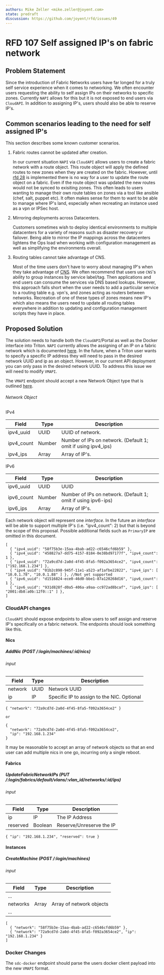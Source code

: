 ```yaml
---
authors: Mike Zeller <mike.zeller@joyent.com>
state: predraft
discussion: https://github.com/joyent/rfd/issues/49
---
```


<!--
    This Source Code Form is subject to the terms of the Mozilla Public
    License, v. 2.0. If a copy of the MPL was not distributed with this
    file, You can obtain one at http://mozilla.org/MPL/2.0/.
-->

<!--
    Copyright 2017 Joyent
-->

# RFD 107 Self assigned IP's on fabric network

## Problem Statement

Since the introduction of Fabric Networks users have far longed for a truly
self service experience when it comes to networking. We often encounter users
requesting the ability to self assign IPs on their networks to specific zones.
Currently `NAPI` allows for this but it is not exposed to end users via
`CloudAPI`. In addition to assigning IP's, users should also be able to reserve
IP's.


## Common scenarios leading to the need for self assigned IP's

This section describes some known customer scenarios.

1. Fabric routes cannot be updated after creation.

	In our current situation `NAPI` via `CloudAPI` allows users to create a
fabric network with a route object. This route object will apply the defined
routes to new zones when they are created on the fabric. However, until [rfd
28](https://github.com/joyent/rfd/blob/master/rfd/0028/README.md) is
implemented there is no way for a user to update the route object on a fabric.
Even if the route object was updated the new routes would not be synced to
exisiting zones. This often leads to users wanting to manage their own route
tables on zones via a tool like ansible (chef, salt, puppet etc). It often
makes sense for them to want to be able to manage where IP's land, especially
when recreating an instance used as a vpn or IPSec host.

2. Mirroring deployments across Datacenters.

	Customers sometimes wish to deploy identical environments to multiple
datacenters for a variety of reasons such as disaster recovery or failover.
Being able to mirror the IP mappings across the datacenters lightens the Ops
load when working with configuration management as well as simplifying the
environments overall.

3. Routing tables cannot take advantage of CNS.

	Most of the time users don't have to worry about managing IP's when
they take advantage of [CNS](https://docs.joyent.com/public-cloud/network/cns).
We often recommend that users use `CNS`'s ability to group instances by service
label/tag.  Then applications and end users can consume the services via DNS
based lookups.  However, this approach falls short when the user needs to add a
particular service to a routing table e.g. vpn's, and zones acting as routers
between networks. Recreation of one of these types of zones means new IP's
which also means the users need to update all routing tables everywhere in
addition to updating and configuration management scripts they have in place.

## Proposed Solution

The solution needs to handle both the `CloudAPI`/Portal as well as the Docker
interface into Triton.  `NAPI` currently allows the assigning of an IP on a
fabric network which is documented
[here](https://github.com/joyent/sdc-napi/blob/master/docs/index.md#createnic-post-nics).
In the future, when a Triton user wants to specify a specific IP address they
will need to pass in the desired network UUID and ip as an object. However, in
our current API deployment you can only pass in the desired network UUID. To
address this issue we will need to modify `VMAPI`.

The `VMAPI` endpoint should accept a new Network Object type that is outlined
[here](https://github.com/joyent/sdc-vmapi/blob/master/docs/index.md#specifying-networks-for-a-vm).

###### Network Object

IPv4

| Field			| Type		| Description				|
| ---------------------	| ------------- | ------------------------------------- |
| ipv4_uuid		| UUID		| UUID of network.			|
| ipv4_count		| Number	| Number of IPs on network. (Default 1; omit if using ipv4_ips) |
| ipv4_ips		| Array		| Array of IP's.			|

IPv6

| Field			| Type		| Description				|
| ---------------------	| ------------- | ------------------------------------- |
| ipv6_uuid		| UUID		| UUID					|
| ipv6_count		| Number	| Number of IPs on network. (Default 1; omit if using ipv6-ips) |
| ipv6_ips		| Array		| Array of IP's.			|

Each network object will represent one *interface*.  In the future an
*interface* will be able to support multiple IP's (i.e. "ipv4_count": 2) but
that is beyond the scope of this proposal.  Possible additional fields such as
`PrimaryIP` are omitted in this document.

```
[
  { "ipv4_uuid": "58f75b3e-15aa-4bab-ad22-c6546cfd6b59" },
  { "ipv4_uuid": "458827a7-dd75-4157-8184-0e38bd97177f", "ipv4_count": 1 },
  { "ipv4_uuid": "72a9cd7d-2a0d-4f45-8fa5-f092a3654ce2", "ipv4_count": ["192.168.1.234"] },
  { "ipv4_uuid": "01b2c898-945f-11e1-a523-af1afbe22822", "ipv4_ips": [ "10.0.1.78", "10.0.1.88" ] }, //Not yet supported
  { "ipv6_uuid": "d1516824-ece0-46d0-bbe1-87a120268d16", "ipv6_count": 1 },
  { "ipv6_uuid": "931d828f-d0a5-406a-a9aa-cc972ad8bcaf", "ipv6_ips": [ "2001:db8:a0b:12f0::1" ] },
]
```

### CloudAPI changes

`CloudAPI` should expose endpoints to allow users to self assign and reserve
IP's specifically on a fabric network.  The endpoints should look something
like this.

#### Nics

##### AddNic (POST /:login/machines/:id/nics)

###### input

| Field			| Type		| Description				|
| ---------------------	| ------------- | ------------------------------------- |
| network		| UUID		| Network UUID				|
| ip			| IP		| Specific IP to assign to the NIC. Optional |

```
{ "network": "72a9cd7d-2a0d-4f45-8fa5-f092a3654ce2" }

or

{
  "network": "72a9cd7d-2a0d-4f45-8fa5-f092a3654ce2",
  "ip": "192.168.1.234"
}
```

It may be reasonable to accept an array of network objects so that an end user
can add multiple nics in one go, incurring only a single reboot.

#### Fabrics

##### UpdateFabricNetworkIPs (PUT /:login/fabrics/default/vlans/:vlan_id/networks/:id/ips)

###### input

| Field			| Type		| Description				|
| ---------------------	| ------------- | ------------------------------------- |
| ip			| IP		| The IP Address			|
| reserved		| Boolean	| Reserve/Unreserve the IP		|

```
{ "ip": "192.168.1.234", "reserved": true }
```

#### Instances

##### CreateMachine (POST /:login/machines)

###### input

| Field			| Type		| Description				|
| ---------------------	| ------------- | ------------------------------------- |
| ...			|		|					|
| networks		| Array		| Array of network objects		|
| ...			|		|					|

```
[
  { "network": "58f75b3e-15aa-4bab-ad22-c6546cfd6b59" },
  { "network": "72a9cd7d-2a0d-4f45-8fa5-f092a3654ce2", "ip": "192.168.1.234" }
]
```

### Docker Changes

The `sdc-docker` endpoint should parse the users docker client payload into the
new `VMAPI` format.
